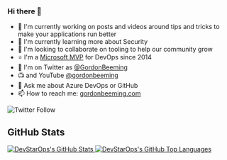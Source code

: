 ### Hi there 👋

- 🔭 I'm currently working on posts and videos around tips and tricks to make your applications run better
- 🌱 I'm currently learning more about Security
- 👯 I'm looking to collaborate on tooling to help our community grow
- ⭐ I'm a [Microsoft MVP](https://mvp.microsoft.com/en-us/PublicProfile/5000879) for DevOps since 2014
- 🐤 I'm on Twitter as [@GordonBeeming](https://twitter.com/GordonBeeming) 
- 📺 and YouTube [@gordonbeeming](https://www.youtube.com/@gordonbeeming)
- 💬 Ask me about Azure DevOps or GitHub
- 📫 How to reach me: [gordonbeeming.com](https://gordonbeeming.com/)

![Twitter Follow](https://img.shields.io/twitter/follow/gordonbeeming?style=social)

## GitHub Stats

<a href='https://github.com/devstarops'>
  <picture>
    <source media="(prefers-color-scheme: light)" srcset="https://github-readme-stats.vercel.app/api?username=gordonbeeming&show_icons=true&theme=swift&count_private=true">
    <img alt="DevStarOps's GitHub Stats" src="https://github-readme-stats.vercel.app/api?username=gordonbeeming&show_icons=true&theme=github_dark&count_private=true">
  </picture>
</a>

<a href='https://github.com/devstarops'>
  <picture>
    <source media="(prefers-color-scheme: light)" srcset="https://github-readme-stats.vercel.app/api/top-langs/?username=gordonbeeming&theme=swift&layout=compact">
    <img alt="DevStarOps's GitHub Top Languages" src="https://github-readme-stats.vercel.app/api/top-langs/?username=gordonbeeming&theme=github_dark&layout=compact">
  </picture>
</a>

